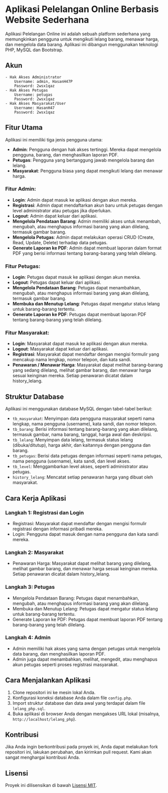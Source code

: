 # Aplikasi Pelelangan Online Berbasis Website Sederhana

Aplikasi Pelelangan Online ini adalah sebuah platform sederhana yang memungkinkan pengguna untuk mengikuti lelang barang, menawar harga, dan mengelola data barang. Aplikasi ini dibangun menggunakan teknologi PHP, MySQL dan Bootstrap.

## Akun

    - Hak Akses Administrator
    	Username: admin, HasanH47P
    	Password: 2wsx1qaz
    - Hak Akses Petugas
    	Username: petugas
    	Password: 2wsx1qaz
    - Hak Akses Masyarakat/User
    	Username: HasanH47
    	Password: 2wsx1qaz

## Fitur Utama

Aplikasi ini memiliki tiga jenis pengguna utama:

- **Admin**: Pengguna dengan hak akses tertinggi. Mereka dapat mengelola pengguna, barang, dan menghasilkan laporan PDF.
- **Petugas**: Pengguna yang bertanggung jawab mengelola barang dan lelang.
- **Masyarakat**: Pengguna biasa yang dapat mengikuti lelang dan menawar harga.

### Fitur Admin:

- **Login**: Admin dapat masuk ke aplikasi dengan akun mereka.
- **Registrasi**: Admin dapat mendaftarkan akun baru untuk petugas dengan level administrator atau petugas jika diperlukan.
- **Logout**: Admin dapat keluar dari aplikasi.
- **Mengelola Pendataan Barang**: Admin memiliki akses untuk menambah, mengubah, atau menghapus informasi barang yang akan dilelang, termasuk gambar barang.
- **Mengelola Petugas**: Admin dapat melakukan operasi CRUD (Create, Read, Update, Delete) terhadap data petugas.
- **Generate Laporan ke PDF**: Admin dapat membuat laporan dalam format PDF yang berisi informasi tentang barang-barang yang telah dilelang.

### Fitur Petugas:

- **Login**: Petugas dapat masuk ke aplikasi dengan akun mereka.
- **Logout**: Petugas dapat keluar dari aplikasi.
- **Mengelola Pendataan Barang**: Petugas dapat menambahkan, mengubah, atau menghapus informasi barang yang akan dilelang, termasuk gambar barang.
- **Membuka dan Menutup Lelang**: Petugas dapat mengatur status lelang untuk barang-barang tertentu.
- **Generate Laporan ke PDF**: Petugas dapat membuat laporan PDF tentang barang-barang yang telah dilelang.

### Fitur Masyarakat:

- **Login**: Masyarakat dapat masuk ke aplikasi dengan akun mereka.
- **Logout**: Masyarakat dapat keluar dari aplikasi.
- **Registrasi**: Masyarakat dapat mendaftar dengan mengisi formulir yang mencakup nama lengkap, nomor telepon, dan kata sandi.
- **Penawaran / Menawar Harga**: Masyarakat dapat melihat barang-barang yang sedang dilelang, melihat gambar barang, dan menawar harga sesuai keinginan mereka. Setiap penawaran dicatat dalam history_lelang.

## Struktur Database

Aplikasi ini menggunakan database MySQL dengan tabel-tabel berikut:

- `tb_masyarakat`: Menyimpan data pengguna masyarakat seperti nama lengkap, nama pengguna (username), kata sandi, dan nomor telepon.
- `tb_barang`: Berisi informasi tentang barang-barang yang akan dilelang, termasuk gambar, nama barang, tanggal, harga awal dan deskripsi.
- `tb_lelang`: Menyimpan data lelang, termasuk status lelang (dibuka/ditutup), harga akhir, dan kaitannya dengan pengguna dan barang.
- `tb_petugas`: Berisi data petugas dengan informasi seperti nama petugas, nama pengguna (username), kata sandi, dan level akses.
- `tb_level`: Menggambarkan level akses, seperti administrator atau petugas.
- `history_lelang`: Mencatat setiap penawaran harga yang dibuat oleh masyarakat.

## Cara Kerja Aplikasi

### Langkah 1: Registrasi dan Login

- Registrasi: Masyarakat dapat mendaftar dengan mengisi formulir registrasi dengan informasi pribadi mereka.
- Login: Pengguna dapat masuk dengan nama pengguna dan kata sandi mereka.

### Langkah 2: Masyarakat

- Penawaran Harga: Masyarakat dapat melihat barang yang dilelang, melihat gambar barang, dan menawar harga sesuai keinginan mereka. Setiap penawaran dicatat dalam history_lelang.

### Langkah 3: Petugas

- Mengelola Pendataan Barang: Petugas dapat menambahkan, mengubah, atau menghapus informasi barang yang akan dilelang.
- Membuka dan Menutup Lelang: Petugas dapat mengatur status lelang untuk barang-barang tertentu.
- Generate Laporan ke PDF: Petugas dapat membuat laporan PDF tentang barang-barang yang telah dilelang.

### Langkah 4: Admin

- Admin memiliki hak akses yang sama dengan petugas untuk mengelola data barang, dan menghasilkan laporan PDF.
- Admin juga dapat menambahkan, melihat, mengedit, atau menghapus akun petugas seperti proses registrasi masyarakat.

## Cara Menjalankan Aplikasi

1. Clone repositori ini ke mesin lokal Anda.
2. Konfigurasi koneksi database Anda dalam file `config.php`.
3. Import struktur database dan data awal yang terdapat dalam file `lelang_php.sql`.
4. Buka aplikasi di browser Anda dengan mengakses URL lokal (misalnya, `http://localhost/lelang_php`).

## Kontribusi

Jika Anda ingin berkontribusi pada proyek ini, Anda dapat melakukan fork repositori ini, lakukan perubahan, dan kirimkan pull request. Kami akan sangat menghargai kontribusi Anda.

## Lisensi

Proyek ini dilisensikan di bawah [Lisensi MIT](LICENSE).
